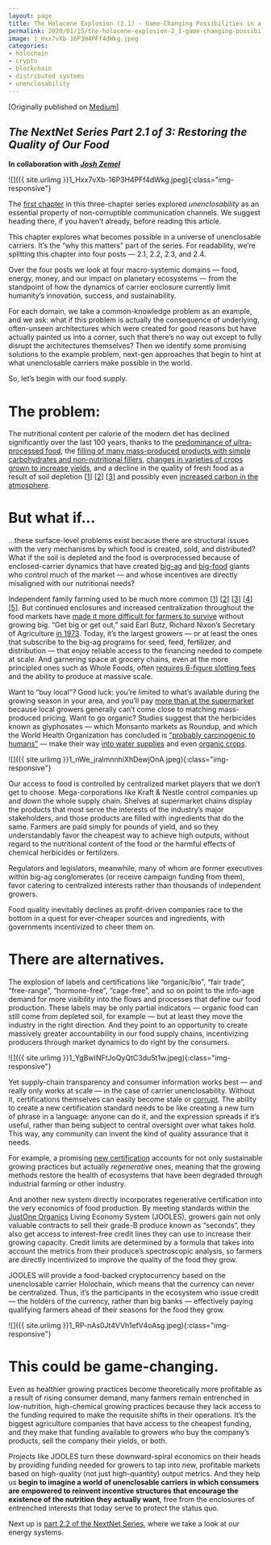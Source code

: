 ```yaml
---
layout: page
title: The Holocene Explosion (2.1) - Game-Changing Possibilities in a World of Unenclosable Carriers
permalink: 2020/01/15/the-holocene-explosion-2_1-game-changing-possibilities-in-a-world-of-unenclosable-carriers
image: 1_Hxx7vXb-16P3H4PFf4dWkg.jpeg
categories:
- holochain
- crypto
- blockchain
- distributed systems
- unenclosability
---
```

[Originally published on [Medium](https://medium.com/holochain/the-holocene-explosion-2-1-game-changing-possibilities-in-a-world-of-unenclosable-carriers-21ddbb15341a)]

_The NextNet Series Part 2.1 of 3: Restoring the Quality of Our Food_
-------------------------------------------------------------------

**In collaboration with** [**_Josh Zemel_**](https://medium.com/@joshmzemel)

![]({{ site.urlimg }}1_Hxx7vXb-16P3H4PFf4dWkg.jpeg){:class="img-responsive"}

The [first chapter](https://medium.com/holochain/unenclosable-carriers-and-the-future-of-communication-4ac6045ac894) in this three-chapter series explored _unenclosability_ as an essential property of non-corruptible communication channels. We suggest heading there, if you haven’t already, before reading this article.

This chapter explores what becomes possible in a universe of unenclosable carriers. It’s the “why this matters” part of the series. For readability, we’re splitting this chapter into four posts — 2.1, 2.2, 2.3, and 2.4.

Over the four posts we look at four macro-systemic domains — food, energy, money, and our impact on planetary ecosystems — from the standpoint of how the dynamics of carrier enclosure currently limit humanity’s innovation, success, and sustainability.

For each domain, we take a common-knowledge problem as an example, and we ask: what if this problem is actually the consequence of underlying, often-unseen architectures which were created for good reasons but have actually painted us into a corner, such that there’s no way out except to fully disrupt the architectures themselves? Then we identify some promising solutions to the example problem, next-gen approaches that begin to hint at what unenclosable carriers make possible in the world.

So, let’s begin with our food supply.

The problem:
============

The nutritional content per calorie of the modern diet has declined significantly over the last 100 years, thanks to the [predominance of ultra-processed food](https://www.npr.org/sections/thesalt/2019/05/16/723693839/its-not-just-salt-sugar-fat-study-finds-ultra-processed-foods-drive-weight-gain), the [filling of many mass-produced products with simple carbohydrates and non-nutritional fillers](https://directorsblog.nih.gov/tag/low-quality-carbohydrates/), [changes in varieties of crops grown to increase yields](https://www.ncbi.nlm.nih.gov/m/pubmed/15637215/), and a decline in the quality of fresh food as a result of soil depletion \[[1](https://www.scientificamerican.com/article/soil-depletion-and-nutrition-loss/)\] \[[2](https://soils.wisc.edu/facstaff/barak/poster_gallery/minneapolis2000a/)\] \[[3](https://www.theguardian.com/lifeandstyle/2005/may/15/foodanddrink.shopping3)\] and possibly even [increased carbon in the atmosphere](https://www.politico.com/agenda/story/2017/09/13/food-nutrients-carbon-dioxide-000511).

But what if…
============

…these surface-level problems exist because there are structural issues with the very mechanisms by which food is created, sold, and distributed? What if the soil is depleted and the food is overprocessed because of enclosed-carrier dynamics that have created [big-ag](https://www.tharawat-magazine.com/facts/top-ten-agribusiness-companies/#gs.xknwd5) and [big-food](https://www.businessinsider.com/10-companies-control-the-food-industry-2016-9) giants who control much of the market — and whose incentives are directly misaligned with our nutritional needs?

Independent family farming used to be much more common \[[1](https://www.washingtonpost.com/news/wonk/wp/2014/09/16/the-decline-of-the-small-american-family-farm-in-one-chart/)\] \[[2](https://www.usnews.com/news/best-states/articles/2018-04-04/family-farms-pushed-to-get-big-or-go-bust)\] \[[3](https://www.salon.com/2015/02/10/what_nobody_told_me_about_small_farming_i_cant_make_a_living/)\] \[[4](https://www.t-g.com/story/2646155.html)\] \[[5](https://www.thedailystar.com/news/local_news/number-of-family-farms-continues-to-decline/article_7b3c5532-e02e-5e07-8c62-5881899f616c.html)\]. But continued enclosures and increased centralization throughout the food markets have [made it more difficult for farmers to survive](https://www.nationalreview.com/2016/08/small-farms-big-business-family-farms-struggle-against-industrial-agriculture/) without growing big. “Get big or get out,” said Earl Butz, Richard Nixon’s Secretary of Agriculture [in 1973](https://www.theguardian.com/world/2008/feb/04/usa.obituaries). Today, it’s the largest growers — or at least the ones that subscribe to the big-ag programs for seed, feed, fertilizer, and distribution — that enjoy reliable access to the financing needed to compete at scale. And garnering space at grocery chains, even at the more principled ones such as Whole Foods, often [requires 6-figure slotting fees](https://www.wsj.com/articles/getting-your-product-on-shelves-at-whole-foods-just-got-harder-1518085801) and the ability to produce at massive scale.

Want to “buy local”? Good luck: you’re limited to what’s available during the growing season in your area, and you’ll pay [more than at the supermarket](https://www.fdrsinc.org/wp-content/uploads/2018/03/JFDR_49.1_4_Curtis.pdf) because local growers generally can’t come close to matching mass-produced pricing. Want to go organic? Studies suggest that the herbicides known as glyphosates — which Monsanto markets as Roundup, and which the World Health Organization has concluded is [“probably carcinogenic to humans”](https://www.thelancet.com/journals/lanonc/article/PIIS1470-2045(15)70134-8/fulltext) — make their way [into water supplies](https://toxics.usgs.gov/highlights/glyphosate02.html) and even [organic crops](https://www.producer.com/2019/01/glyphosate-residues-snare-organics/).

![]({{ site.urlimg }}1_nWe_jralmnnhiXhDewjOnA.jpeg){:class="img-responsive"}

Our access to food is controlled by centralized market players that we don’t get to choose. Mega-corporations like Kraft & Nestle control companies up and down the whole supply chain. Shelves at supermarket chains display the products that most serve the interests of the industry’s major stakeholders, and those products are filled with ingredients that do the same. Farmers are paid simply for pounds of yield, and so they understandably favor the cheapest way to achieve high outputs, without regard to the nutritional content of the food or the harmful effects of chemical herbicides or fertilizers.

Regulators and legislators, meanwhile, many of whom are former executives within big-ag conglomerates (or receive campaign funding from them), favor catering to centralized interests rather than thousands of independent growers.

Food quality inevitably declines as profit-driven companies race to the bottom in a quest for ever-cheaper sources and ingredients, with governments incentivized to cheer them on.

There are alternatives.
=======================

The explosion of labels and certifications like “organic/bio”, “fair trade”, “free-range”, “hormone-free”, “cage-free”, and so on point to the info-age demand for more visibility into the flows and processes that define our food production. These labels may be only partial indicators — organic food can still come from depleted soil, for example — but at least they move the industry in the right direction. And they point to an opportunity to create massively greater accountability in our food supply chains, incentivizing producers through market dynamics to do right by the consumers.

![]({{ site.urlimg }}1_YgBwINFtJoQyQtC3du5t1w.jpeg){:class="img-responsive"}

Yet supply-chain transparency and consumer information works best — and really only works at scale — in the case of carrier unenclosability. Without it, certifications themselves can easily become stale or [corrupt](https://www.businessinsider.fr/us/organic-milk-may-not-be-organic-2017-5). The ability to create a new certification standard needs to be like creating a new turn of phrase in a language: anyone can do it, and the expression spreads if it’s useful, rather than being subject to central oversight over what takes hold. This way, any community can invent the kind of quality assurance that it needs.

For example, a promising [new certification](https://regenorganic.org/) accounts for not only sustainable growing practices but actually _regenerative_ ones, meaning that the growing methods restore the health of ecosystems that have been degraded through industrial farming or other industry.

And another new system directly incorporates regenerative certification into the very economics of food production. By meeting standards within the [JustOne Organics](https://justoneorganics.com/) Living Economy System (JOOLES), growers gain not only valuable contracts to sell their grade-B produce known as “seconds”, they also get access to interest-free credit lines they can use to increase their growing capacity. Credit limits are determined by a formula that takes into account the metrics from their produce’s spectroscopic analysis, so farmers are directly incentivized to improve the quality of the food they grow.

JOOLES will provide a food-backed cryptocurrency based on the unenclosable carrier Holochain, which means that the currency can never be centralized. Thus, it’s the participants in the ecosystem who issue credit — the holders of the currency, rather than big banks — effectively paying qualifying farmers ahead of their seasons for the food they grow.

![]({{ site.urlimg }}1_RP-nAs0Jt4VVh1efV4oAsg.jpeg){:class="img-responsive"}

This could be game-changing.
============================

Even as healthier growing practices become theoretically more profitable as a result of rising consumer demand, many farmers remain entrenched in low-nutrition, high-chemical growing practices because they lack access to the funding required to make the requisite shifts in their operations. It’s the biggest agriculture companies that have access to the cheapest funding, and they make that funding available to growers who buy the company’s products, sell the company their yields, or both.

Projects like JOOLES turn these downward-spiral economics on their heads by providing funding needed for growers to tap into new, profitable markets based on high-quality (not just high-quantity) output metrics. And they help us **begin to imagine a world of unenclosable carriers in which consumers are empowered to reinvent incentive structures that encourage the existence of the nutrition they actually want**, free from the enclosures of entrenched interests that today serve to protect the status quo.

Next up is [part 2.2 of the NextNet Series](https://medium.com/holochain/the-holocene-explosion-2-2-game-changing-possibilities-in-a-world-of-unenclosable-carriers-a63efa3cd2a3), where we take a look at our energy systems.
